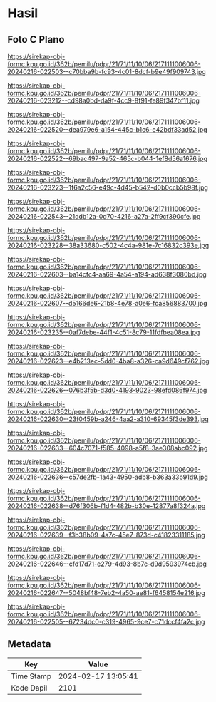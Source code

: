 # Hasil

## Foto C Plano

https://sirekap-obj-formc.kpu.go.id/362b/pemilu/pdpr/21/71/11/10/06/2171111006006-20240216-022503--c70bba9b-fc93-4c01-8dcf-b9e49f909743.jpg

https://sirekap-obj-formc.kpu.go.id/362b/pemilu/pdpr/21/71/11/10/06/2171111006006-20240216-023212--cd98a0bd-da9f-4cc9-8f91-fe89f347bf11.jpg

https://sirekap-obj-formc.kpu.go.id/362b/pemilu/pdpr/21/71/11/10/06/2171111006006-20240216-022520--dea979e6-a154-445c-b1c6-e42bdf33ad52.jpg

https://sirekap-obj-formc.kpu.go.id/362b/pemilu/pdpr/21/71/11/10/06/2171111006006-20240216-022522--69bac497-9a52-465c-b044-1ef8d56a1676.jpg

https://sirekap-obj-formc.kpu.go.id/362b/pemilu/pdpr/21/71/11/10/06/2171111006006-20240216-023223--1f6a2c56-e49c-4d45-b542-d0b0ccb5b98f.jpg

https://sirekap-obj-formc.kpu.go.id/362b/pemilu/pdpr/21/71/11/10/06/2171111006006-20240216-022543--21ddb12a-0d70-4216-a27a-2ff9cf390cfe.jpg

https://sirekap-obj-formc.kpu.go.id/362b/pemilu/pdpr/21/71/11/10/06/2171111006006-20240216-023228--38a33680-c502-4c4a-981e-7c16832c393e.jpg

https://sirekap-obj-formc.kpu.go.id/362b/pemilu/pdpr/21/71/11/10/06/2171111006006-20240216-022603--ba14cfc4-aa69-4a54-a194-ad638f3080bd.jpg

https://sirekap-obj-formc.kpu.go.id/362b/pemilu/pdpr/21/71/11/10/06/2171111006006-20240216-022607--d5166de6-21b8-4e78-a0e6-fca856883700.jpg

https://sirekap-obj-formc.kpu.go.id/362b/pemilu/pdpr/21/71/11/10/06/2171111006006-20240216-023235--0af7debe-44f1-4c51-8c79-11fdfbea08ea.jpg

https://sirekap-obj-formc.kpu.go.id/362b/pemilu/pdpr/21/71/11/10/06/2171111006006-20240216-022623--e4b213ec-5dd0-4ba8-a326-ca9d649cf762.jpg

https://sirekap-obj-formc.kpu.go.id/362b/pemilu/pdpr/21/71/11/10/06/2171111006006-20240216-022626--076b3f5b-d3d0-4193-9023-98efd086f974.jpg

https://sirekap-obj-formc.kpu.go.id/362b/pemilu/pdpr/21/71/11/10/06/2171111006006-20240216-022630--23f0459b-a246-4aa2-a310-69345f3de393.jpg

https://sirekap-obj-formc.kpu.go.id/362b/pemilu/pdpr/21/71/11/10/06/2171111006006-20240216-022633--604c7071-f585-4098-a5f8-3ae308abc092.jpg

https://sirekap-obj-formc.kpu.go.id/362b/pemilu/pdpr/21/71/11/10/06/2171111006006-20240216-022636--c57de2fb-1a43-4950-adb8-b363a33b91d9.jpg

https://sirekap-obj-formc.kpu.go.id/362b/pemilu/pdpr/21/71/11/10/06/2171111006006-20240216-022638--d76f306b-f1d4-482b-b30e-12877a8f324a.jpg

https://sirekap-obj-formc.kpu.go.id/362b/pemilu/pdpr/21/71/11/10/06/2171111006006-20240216-022639--f3b38b09-4a7c-45e7-873d-c41823311185.jpg

https://sirekap-obj-formc.kpu.go.id/362b/pemilu/pdpr/21/71/11/10/06/2171111006006-20240216-022646--cfd17d71-e279-4d93-8b7c-d9d9593974cb.jpg

https://sirekap-obj-formc.kpu.go.id/362b/pemilu/pdpr/21/71/11/10/06/2171111006006-20240216-022647--5048bf48-7eb2-4a50-ae81-f6458154e216.jpg

https://sirekap-obj-formc.kpu.go.id/362b/pemilu/pdpr/21/71/11/10/06/2171111006006-20240216-022505--67234dc0-c319-4965-9ce7-c71dccf4fa2c.jpg


## Metadata

| Key        | Value               |
| ---------- | ------------------- |
| Time Stamp | 2024-02-17 13:05:41 |
| Kode Dapil | 2101                |



